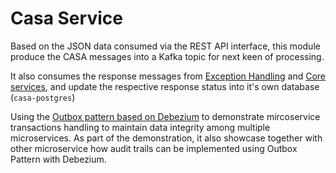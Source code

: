 # Casa Service

Based on the JSON data consumed via the REST API interface, this module produce the CASA messages into a Kafka topic for next keen of processing.

It also consumes the response messages from [Exception Handling](../ExceptionHandler) and [Core services](../CoreService), and update the respective response status into it's own database (`casa-postgres`) 

Using the [Outbox pattern based on Debezium](https://debezium.io/blog/2019/02/19/reliable-microservices-data-exchange-with-the-outbox-pattern/) to demonstrate mircoservice transactions handling to maintain data integrity among multiple microservices. As part of the demonstration, it also showcase together with other microservice how audit trails can be implemented using Outbox Pattern with Debezium.


